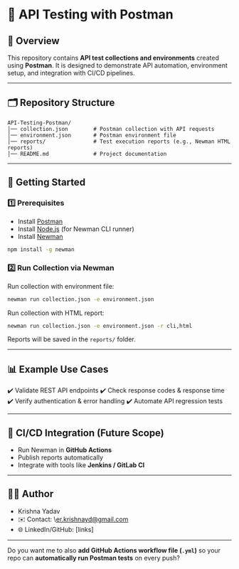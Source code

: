 # 📌 API Testing with Postman

## 📖 Overview

This repository contains **API test collections and environments** created using **Postman**.
It is designed to demonstrate API automation, environment setup, and integration with CI/CD pipelines.

---

## 🗂️ Repository Structure

```
API-Testing-Postman/
│── collection.json        # Postman collection with API requests
│── environment.json       # Postman environment file
│── reports/               # Test execution reports (e.g., Newman HTML reports)
│── README.md              # Project documentation
```

---

## 🚀 Getting Started

### 1️⃣ Prerequisites

* Install [Postman](https://www.postman.com/downloads/)
* Install [Node.js](https://nodejs.org/) (for Newman CLI runner)
* Install [Newman](https://www.npmjs.com/package/newman)

```bash
npm install -g newman
```

### 2️⃣ Run Collection via Newman

Run collection with environment file:

```bash
newman run collection.json -e environment.json
```

Run collection with HTML report:

```bash
newman run collection.json -e environment.json -r cli,html
```

Reports will be saved in the `reports/` folder.

---

## 📊 Example Use Cases

✔️ Validate REST API endpoints
✔️ Check response codes & response time
✔️ Verify authentication & error handling
✔️ Automate API regression tests

---

## 🔗 CI/CD Integration (Future Scope)

* Run Newman in **GitHub Actions**
* Publish reports automatically
* Integrate with tools like **Jenkins / GitLab CI**

---

## 👩‍💻 Author

* Krishna Yadav 
* ✉️ Contact: \er.krishnayd@gmail.com
* 🌐 LinkedIn/GitHub: \[links]


---

Do you want me to also **add GitHub Actions workflow file (`.yml`)** so your repo can **automatically run Postman tests** on every push?
